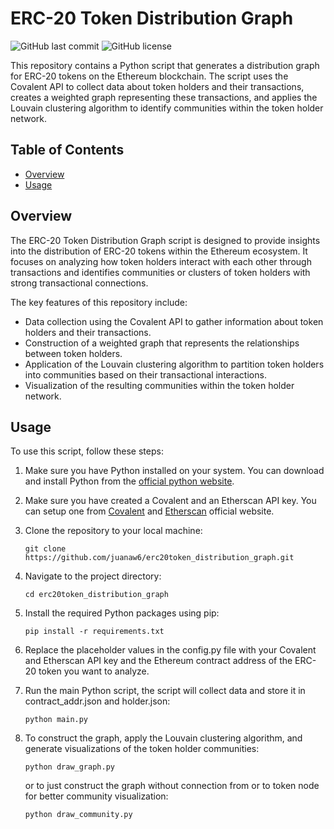 # ERC-20 Token Distribution Graph

![GitHub last commit](https://img.shields.io/github/last-commit/juanaw6/erc20token_distribution_graph)
![GitHub license](https://img.shields.io/github/license/juanaw6/erc20token_distribution_graph)

This repository contains a Python script that generates a distribution graph for ERC-20 tokens on the Ethereum blockchain. The script uses the Covalent API to collect data about token holders and their transactions, creates a weighted graph representing these transactions, and applies the Louvain clustering algorithm to identify communities within the token holder network.

## Table of Contents

- [Overview](#overview)
- [Usage](#usage)

## Overview

The ERC-20 Token Distribution Graph script is designed to provide insights into the distribution of ERC-20 tokens within the Ethereum ecosystem. It focuses on analyzing how token holders interact with each other through transactions and identifies communities or clusters of token holders with strong transactional connections.

The key features of this repository include:

- Data collection using the Covalent API to gather information about token holders and their transactions.
- Construction of a weighted graph that represents the relationships between token holders.
- Application of the Louvain clustering algorithm to partition token holders into communities based on their transactional interactions.
- Visualization of the resulting communities within the token holder network.

## Usage

To use this script, follow these steps:
1. Make sure you have Python installed on your system. You can download and install Python from the [official python website](https://www.python.org/downloads/).
2. Make sure you have created a Covalent and an Etherscan API key. You can setup one from [Covalent](https://www.covalenthq.com/docs/api/) and [Etherscan](https://etherscan.io/) official website.
3. Clone the repository to your local machine:

   ```
   git clone https://github.com/juanaw6/erc20token_distribution_graph.git
   ```
4. Navigate to the project directory:
   ```
   cd erc20token_distribution_graph
   ```
5. Install the required Python packages using pip:
   ```
   pip install -r requirements.txt
   ```
6. Replace the placeholder values in the config.py file with your Covalent and Etherscan API key and the Ethereum contract address of the ERC-20 token you want to analyze.
7. Run the main Python script, the script will collect data and store it in contract_addr.json and holder.json:
   ```
   python main.py
   ```
8. To construct the graph, apply the Louvain clustering algorithm, and generate visualizations of the token holder communities:
   ```
   python draw_graph.py
   ```
   or to just construct the graph without connection from or to token node for better community visualization:
   ```
   python draw_community.py
   ```
